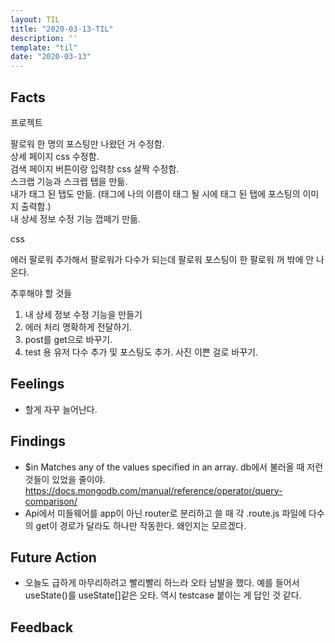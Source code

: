 ```yaml
---
layout: TIL
title: "2020-03-13-TIL"
description: ''
template: "til"
date: "2020-03-13"
---
```


## Facts

프로젝트

팔로워 한 명의 포스팅만 나왔던 거 수정함.  
상세 페이지 css 수정함.  
검색 페이지 버튼이랑 입력창 css 살짝 수정함.  
스크랩 기능과 스크랩 탭을 만듦.  
내가 태그 된 탭도 만듦. (태그에 나의 이름이 태그 될 시에 태그 된 탭에 포스팅의 이미지 출력함.)  
내 상세 정보 수정 기능 껍떼기 만듦.  

css

에러
팔로워 추가해서 팔로워가 다수가 되는데 팔로워 포스팅이 한 팔로워 꺼 밖에 안 나온다.

추후해야 할 것들

1. 내 상세 정보 수정 기능을 만들기
2. 에러 처리 명확하게 전달하기.
3. post를 get으로 바꾸기.
4. test 용 유저 다수 추가 및 포스팅도 추가. 사진 이쁜 걸로 바꾸기.

## Feelings

- 할게 자꾸 늘어난다.

## Findings

- $in Matches any of the values specified in an array. db에서 불러올 때 저런 것들이 있었을 줄이야. 
<https://docs.mongodb.com/manual/reference/operator/query-comparison/>  
- Api에서 미들웨어를 app이 아닌 router로 분리하고 쓸 때 각 .route.js 파일에 다수의 get이 경로가 달라도 하나만 작동한다. 왜인지는 모르겠다.

## Future Action

- 오늘도 급하게 마무리하려고 빨리빨리 하느라 오타 남발을 했다. 예를 들어서 useState()를 useState[]같은 오타. 역시 testcase 붙이는 게 답인 것 같다.

## Feedback
